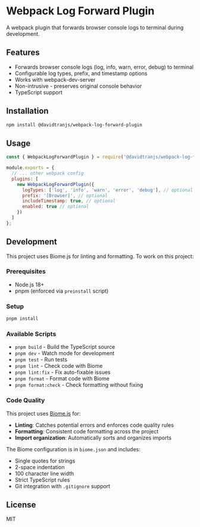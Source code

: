 # Webpack Log Forward Plugin

A webpack plugin that forwards browser console logs to terminal during development.

## Features

- Forwards browser console logs (log, info, warn, error, debug) to terminal
- Configurable log types, prefix, and timestamp options
- Works with webpack-dev-server
- Non-intrusive - preserves original console behavior
- TypeScript support

## Installation

```bash
npm install @davidtranjs/webpack-log-forward-plugin
```

## Usage

```javascript
const { WebpackLogForwardPlugin } = require('@davidtranjs/webpack-log-forward-plugin');

module.exports = {
  // ... other webpack config
  plugins: [
    new WebpackLogForwardPlugin({
      logTypes: ['log', 'info', 'warn', 'error', 'debug'], // optional
      prefix: '[Browser]', // optional
      includeTimestamp: true, // optional
      enabled: true // optional
    })
  ]
};
```

## Development

This project uses Biome.js for linting and formatting. To work on this project:

### Prerequisites

- Node.js 18+
- pnpm (enforced via `preinstall` script)

### Setup

```bash
pnpm install
```

### Available Scripts

- `pnpm build` - Build the TypeScript source
- `pnpm dev` - Watch mode for development
- `pnpm test` - Run tests
- `pnpm lint` - Check code with Biome
- `pnpm lint:fix` - Fix auto-fixable issues
- `pnpm format` - Format code with Biome
- `pnpm format:check` - Check formatting without fixing

### Code Quality

This project uses [Biome.js](https://biomejs.dev/) for:
- **Linting**: Catches potential errors and enforces code quality rules
- **Formatting**: Consistent code formatting across the project
- **Import organization**: Automatically sorts and organizes imports

The Biome configuration is in `biome.json` and includes:
- Single quotes for strings
- 2-space indentation
- 100 character line width
- Strict TypeScript rules
- Git integration with `.gitignore` support

## License

MIT 